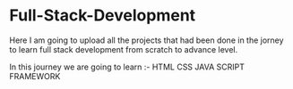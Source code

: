 # Full-Stack-Development
Here I am going to upload all the projects that had been done in the jorney to learn full stack development from scratch to advance level.

In this journey we are going to learn :-
HTML
CSS
JAVA SCRIPT
FRAMEWORK
